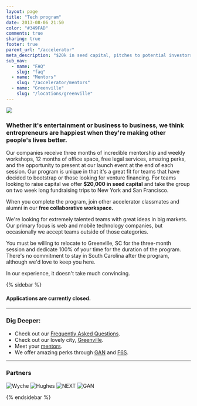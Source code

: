 ```yaml
---
layout: page
title: "Tech program"
date: 2013-08-06 21:50
color: "#349FAD"
comments: true
sharing: true
footer: true
parent_url: "/accelerator"
meta_description: "$20k in seed capital, pitches to potential investors and customers, 3 months of incredible mentorship and weekly workshops from experts, and more!"
sub_nav:
  - name: "FAQ"
    slug: "faq"
  - name: "Mentors"
    slug: "/accelerator/mentors"
  - name: "Greenville"
    slug: "/locations/greenville"
---
```


<img src="/images/accelerator/tech-program-image.jpg" style="border-radius: 3px;">

### Whether it's entertainment or business to business, we think entrepreneurs are happiest when they're making other people's lives better.

Our companies receive three months of incredible mentorship and weekly workshops, 12 months of office space, free legal services, amazing perks, and the opportunity to present at our launch event at the end of each session. Our program is unique in that it's a great fit for teams that have decided to bootstrap or those looking for venture financing. For teams looking to raise capital we offer **$20,000 in seed capital** and take the group on two week long fundraising trips to New York and San Francisco.

When you complete the program, join other accelerator classmates and alumni in our **free collaborative workspace.**

We're looking for extremely talented teams with great ideas in big markets. Our primary focus is web and mobile technology companies, but occasionally we accept teams outside of those categories.

You must be willing to relocate to Greenville, SC for the three-month session and dedicate 100% of your time for the duration of the program. There's no commitment to stay in South Carolina after the program, although we'd love to keep you here.

In our experience, it doesn't take much convincing.

{% sidebar %}

#### Applications are currently closed.

* * *

### Dig Deeper:

- Check out our [Frequently Asked Questions](/accelerator/tech-program/faq).  
- Check out our lovely city, [Greenville](/locations/greenville).  
- Meet your [mentors](/accelerator/mentors).  
- We offer amazing perks through [GAN](http://gan.co) and [F6S](http://f6s.com).  

* * *

### Partners

![Wyche](/images/accelerator/sponsors/wyche.jpg "Wyche")
![Hughes](/images/accelerator/sponsors/hughes.jpg "Hughes")
![NEXT](/images/accelerator/sponsors/next.jpg "Next")
![GAN](/images/accelerator/sponsors/gan.jpg "GAN")

{% endsidebar %}